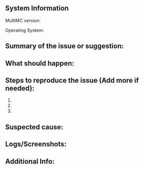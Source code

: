 <!--
Before submitting this issue, please make sure you have:

 1. Filled out this form completely, the only optional field is "additional info".
	- Use as many details as possible and state the problem clearly.
 2. Proof-read your ENTIRE issue report.
	- Grammar and spelling mistakes make issue reports harder to understand.
 3. Made sure your problem is not caused by an issue in your own modpack.
	- We provide support for MultiMC, not your modpack. Problems with your modpack will be ignored.
 4. Given the issue a descriptive title.
	- A good title includes a brief summary of the issue and avoids things such as "Help" and "What?!".
 5. Place all information below the ---- of lines.
 - It makes the issue look pretty
-->

System Information
-----------------------------
MultiMC version:

Operating System:

Summary of the issue or suggestion:
----------------------------------------------

What should happen:
------------------------------

Steps to reproduce the issue (Add more if needed):
-------------------------------------------------------------
1.

2.

3.

Suspected cause:
---------------------------

Logs/Screenshots:
----------------------------

Additional Info:
---------------------------

